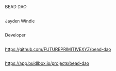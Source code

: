 ## <PROJECT NAME>
BEAD DAO

## <YOUR FULL NAME>
Jayden Windle

## <YOUR ROLE ON THE TEAM>
Developer

## <LINK TO THE PROJECT REPOSITORY>
https://github.com/FUTUREPRIMITIVEXYZ/bead-dao

## <LINK TO BUIDLBOX SUBMISSION>
https://app.buidlbox.io/projects/bead-dao

